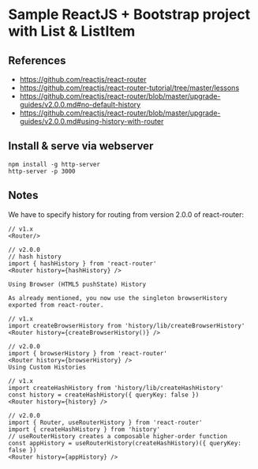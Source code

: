 # Sample ReactJS + Bootstrap project with List & ListItem

## References

* https://github.com/reactjs/react-router
* https://github.com/reactjs/react-router-tutorial/tree/master/lessons
* https://github.com/reactjs/react-router/blob/master/upgrade-guides/v2.0.0.md#no-default-history
* https://github.com/reactjs/react-router/blob/master/upgrade-guides/v2.0.0.md#using-history-with-router

## Install & serve via webserver

```
npm install -g http-server
http-server -p 3000
```

## Notes

We have to specify history for routing from version 2.0.0 of react-router:

```
// v1.x
<Router/>

// v2.0.0
// hash history
import { hashHistory } from 'react-router'
<Router history={hashHistory} />

Using Browser (HTML5 pushState) History

As already mentioned, you now use the singleton browserHistory exported from react-router.

// v1.x
import createBrowserHistory from 'history/lib/createBrowserHistory'
<Router history={createBrowserHistory()} />

// v2.0.0
import { browserHistory } from 'react-router'
<Router history={browserHistory} />
Using Custom Histories

// v1.x
import createHashHistory from 'history/lib/createHashHistory'
const history = createHashHistory({ queryKey: false })
<Router history={history} />

// v2.0.0
import { Router, useRouterHistory } from 'react-router'
import { createHashHistory } from 'history'
// useRouterHistory creates a composable higher-order function
const appHistory = useRouterHistory(createHashHistory)({ queryKey: false })
<Router history={appHistory} />
```
